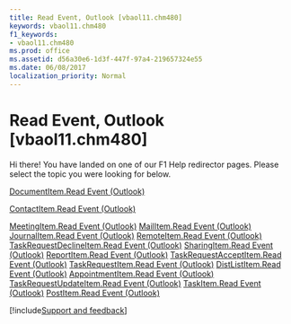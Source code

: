 ```yaml
---
title: Read Event, Outlook [vbaol11.chm480]
keywords: vbaol11.chm480
f1_keywords:
- vbaol11.chm480
ms.prod: office
ms.assetid: d56a30e6-1d3f-447f-97a4-219657324e55
ms.date: 06/08/2017
localization_priority: Normal
---
```



# Read Event, Outlook [vbaol11.chm480]

Hi there! You have landed on one of our F1 Help redirector pages. Please select the topic you were looking for below.

[DocumentItem.Read Event (Outlook)](https://msdn.microsoft.com/library/da5e82e6-43b9-d040-e529-2388049a8e1b%28Office.15%29.aspx)

[ContactItem.Read Event (Outlook)](https://msdn.microsoft.com/library/508b4637-9d74-7645-7719-3c148d0688d8%28Office.15%29.aspx)

[MeetingItem.Read Event (Outlook)](https://msdn.microsoft.com/library/8a83b213-1afb-7ded-eb67-3e5d21502c5b%28Office.15%29.aspx)
[MailItem.Read Event (Outlook)](https://msdn.microsoft.com/library/f20ec6d1-a2b4-9af3-66be-5398dc059c90%28Office.15%29.aspx)
[JournalItem.Read Event (Outlook)](https://msdn.microsoft.com/library/35111126-291b-73b2-2d89-64d950f1c598%28Office.15%29.aspx)
[RemoteItem.Read Event (Outlook)](https://msdn.microsoft.com/library/78ad2650-7108-f617-6a04-74d7db8db4d7%28Office.15%29.aspx)
[TaskRequestDeclineItem.Read Event (Outlook)](https://msdn.microsoft.com/library/369c5fe3-2187-46ae-ef68-89734e1296ab%28Office.15%29.aspx)
[SharingItem.Read Event (Outlook)](https://msdn.microsoft.com/library/2bcf07e6-e9c1-b3ce-118c-a2c82b48ff5f%28Office.15%29.aspx)
[ReportItem.Read Event (Outlook)](https://msdn.microsoft.com/library/7b142bcb-dd96-a0ec-5684-b7311f34d772%28Office.15%29.aspx)
[TaskRequestAcceptItem.Read Event (Outlook)](https://msdn.microsoft.com/library/2a82a5f1-545a-01e4-223f-ca3b31264a4b%28Office.15%29.aspx)
[TaskRequestItem.Read Event (Outlook)](https://msdn.microsoft.com/library/56fc2d07-6d17-874a-0734-db64fa4ccfd6%28Office.15%29.aspx)
[DistListItem.Read Event (Outlook)](https://msdn.microsoft.com/library/581f3a16-2cc2-839e-3d48-e454be17b8cd%28Office.15%29.aspx)
[AppointmentItem.Read Event (Outlook)](https://msdn.microsoft.com/library/aa39ec06-19ed-4655-6990-e4c4c45649d5%28Office.15%29.aspx)
[TaskRequestUpdateItem.Read Event (Outlook)](https://msdn.microsoft.com/library/f324f6b2-dda8-d481-a470-eb660614b6c1%28Office.15%29.aspx)
[TaskItem.Read Event (Outlook)](https://msdn.microsoft.com/library/88e5e300-e036-b511-905c-f0c238c97ade%28Office.15%29.aspx)
[PostItem.Read Event (Outlook)](https://msdn.microsoft.com/library/404c9b17-c5b6-a802-420a-f8fd279b5f9b%28Office.15%29.aspx)

[!include[Support and feedback](~/includes/feedback-boilerplate.md)]